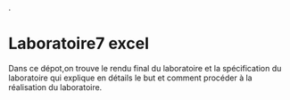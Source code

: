 .

# Laboratoire7 excel
Dans ce dépot,on trouve le rendu final du laboratoire et la spécification du laboratoire qui explique en détails le but et comment procéder à la réalisation du laboratoire.
